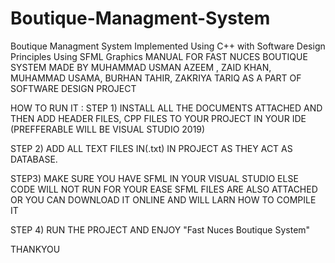 # Boutique-Managment-System
Boutique Managment System Implemented Using C++ with Software Design Principles Using SFML Graphics
MANUAL FOR FAST NUCES BOUTIQUE SYSTEM
MADE BY MUHAMMAD USMAN AZEEM , ZAID KHAN, MUHAMMAD USAMA, BURHAN TAHIR, ZAKRIYA TARIQ AS A PART OF SOFTWARE DESIGN  PROJECT


HOW TO RUN IT :
STEP 1)
INSTALL ALL THE DOCUMENTS ATTACHED AND THEN ADD HEADER FILES, CPP FILES TO YOUR PROJECT IN YOUR IDE (PREFFERABLE WILL BE VISUAL STUDIO 2019)

STEP 2)
ADD ALL TEXT FILES IN(.txt) IN PROJECT AS THEY ACT AS DATABASE.

STEP3)
MAKE SURE YOU HAVE SFML IN YOUR VISUAL STUDIO ELSE CODE WILL NOT RUN
FOR YOUR EASE SFML FILES ARE ALSO ATTACHED OR YOU CAN DOWNLOAD IT ONLINE AND WILL LARN HOW TO COMPILE IT

STEP 4)
RUN THE PROJECT AND ENJOY "Fast Nuces Boutique System" 

THANKYOU
